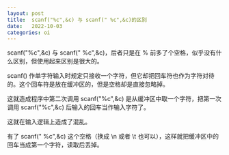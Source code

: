 ```yaml
---
layout: post
title:  scanf("%c",&c) 与 scanf(" %c",&c)的区别
date:   2022-10-03
categories: oi
---
```


scanf("%c",&c) 与 scanf(" %c",&c)，后者只是在 % 前多了个空格，似乎没有什么区别，但使用起来区别是很大的。

scanf() 作单字符输入时规定只接收一个字符，但它却把回车符也作为字符对待的。这个回车符是放在缓冲区的，但是空格却是直接忽略掉。

这就造成程序中第二次调用 scanf("%c",&c) 是从缓冲区中取一个字符，把第一次调用 scanf("%c",&c) 后输入的回车当作输入字符了。

这就在输入逻辑上造成了混乱。

有了 scanf(" %c",&c) 这个空格（换成 \n 或者 \t 也可以），这样就把缓冲区中的回车当成第一个字符，读取后丢掉。